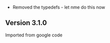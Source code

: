 * Removed the typedefs - let nme do this now

Version 3.1.0
-------------
Imported from google code

